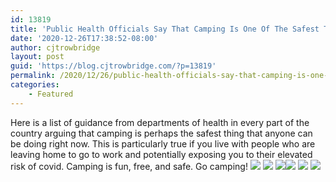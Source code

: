 ```yaml
---
id: 13819
title: 'Public Health Officials Say That Camping Is One Of The Safest Things To Do During Covid'
date: '2020-12-26T17:38:52-08:00'
author: cjtrowbridge
layout: post
guid: 'https://blog.cjtrowbridge.com/?p=13819'
permalink: /2020/12/26/public-health-officials-say-that-camping-is-one-of-the-safest-things-to-do-during-covid/
categories:
    - Featured
---
```


Here is a list of guidance from departments of health in every part of the country arguing that camping is perhaps the safest thing that anyone can be doing right now. This is particularly true if you live with people who are leaving home to go to work and potentially exposing you to their elevated risk of covid. Camping is fun, free, and safe. Go camping! [![](https://blog.cjtrowbridge.com/wp-content/uploads/2020/12/Santa-Barbara-1-1.jpg)](https://blog.cjtrowbridge.com/wp-content/uploads/2020/12/Santa-Barbara-1-1.jpg) [![](https://blog.cjtrowbridge.com/wp-content/uploads/2020/12/NYT-Reuters-NPR-SF-Gate-1-1.jpg)](https://blog.cjtrowbridge.com/wp-content/uploads/2020/12/NYT-Reuters-NPR-SF-Gate-1-1.jpg) [![](https://blog.cjtrowbridge.com/wp-content/uploads/2020/12/Oregon-DPH-1-1.jpg)](https://blog.cjtrowbridge.com/wp-content/uploads/2020/12/Oregon-DPH-1-1.jpg)[![](https://blog.cjtrowbridge.com/wp-content/uploads/2020/12/Texas-1-1.jpg)](https://blog.cjtrowbridge.com/wp-content/uploads/2020/12/Texas-1-1.jpg) [![](https://blog.cjtrowbridge.com/wp-content/uploads/2020/12/Dayton-Childrens-Hospital-1-1.jpg)](https://blog.cjtrowbridge.com/wp-content/uploads/2020/12/Dayton-Childrens-Hospital-1-1.jpg) [![](https://blog.cjtrowbridge.com/wp-content/uploads/2020/12/CDC-1-1.jpg)](https://blog.cjtrowbridge.com/wp-content/uploads/2020/12/CDC-1-1.jpg)